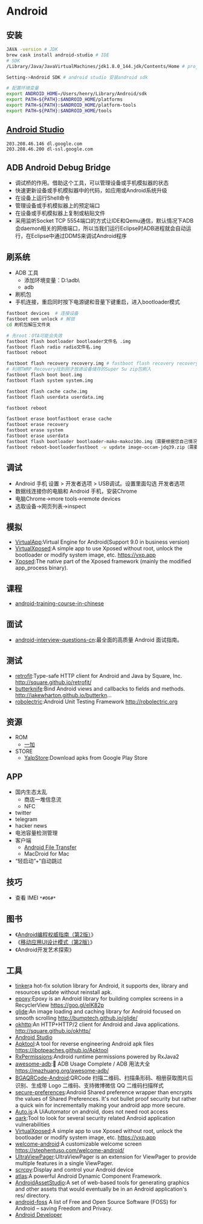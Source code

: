 # Android

## 安装

```sh
JAVA -version # JDK
brew cask install android-studio # IDE
# SDK
/Library/Java/JavaVirtualMachines/jdk1.8.0_144.jdk/Contents/Home # project Defaults Project Structure JDK location

Setting->Android SDK # android studio 安装android sdk

# 配置环境变量
export ANDROID_HOME=/Users/henry/Library/Android/sdk
export PATH=${PATH}:$ANDROID_HOME/platforms
export PATH=${PATH}:$ANDROID_HOME/platform-tools
export PATH=${PATH}:$ANDROID_HOME/tools
```

## [Android Studio](http://www.android-studio.org/)

```
203.208.46.146 dl.google.com
203.208.46.200 dl-ssl.google.com
```

## ADB Android Debug Bridge

* 调试桥的作用。借助这个工具，可以管理设备或手机模拟器的状态
* 快速更新设备或手机模拟器中的代码，如应用或Android系统升级
* 在设备上运行Shell命令
* 管理设备或手机模拟器上的预定端口
* 在设备或手机模拟器上复制或粘贴文件
* 采用监听Socket TCP 5554端口的方式让IDE和Qemu通信，默认情况下ADB会daemon相关的网络端口，所以当我们运行Eclipse时ADB进程就会自动运行，在Eclipse中通过DDMS来调试Android程序

## 刷系统

* ADB 工具
  - 添加环境变量：D:\adb\
  - adb
* 刷机包
* 手机连接，重启同时按下电源键和音量下键重启，进入bootloader模式

```sh
fastboot devices  # 连接设备
fastboot oem unlock # 解锁
cd 刷机包解压文件夹

# 先root：OTA可能会失效
fastboot flash bootloader bootloader文件名 .img
fastboot flash radio radio文件名.img
fastboot reboot

fastboot flash recovery recovery.img # fastboot flash recovery recovery.img  可以刷TWRP
# 利用TWRP Recovery找到刚才放进设备储存的Super Su zip包刷入
fastboot flash boot boot.img
fastboot flash system system.img

fastboot flash cache cache.img
fastboot flash userdata userdata.img

fastboot reboot

fastboot erase bootfastboot erase cache
fastboot erase recovery
fastboot erase system
fastboot erase userdata
fastboot flash bootloader bootloader-mako-makoz10o.img（需要根据您自己情况换img名）
fastboot reboot-bootloaderfastboot -w update image-occam-jdq39.zip（需要根据您自己情况换.zip名）
```

## 调试

* Android 手机 设置 > 开发者选项 > USB调试。设置里面勾选 开发者选项
* 数据线连接你的电脑和 Android 手机，安装Chrome
* 电脑Chrome->more tools->remote devices
* 选取设备->网页列表->inspect

## 模拟

* [VirtualApp](https://github.com/asLody/VirtualApp):Virtual Engine for Android(Support 9.0 in business version)
* [VirtualXposed](https://github.com/android-hacker/VirtualXposed):A simple app to use Xposed without root, unlock the bootloader or modify system image, etc. <https://vxp.app>
* [Xposed](https://github.com/rovo89/Xposed):The native part of the Xposed framework (mainly the modified app_process binary).

## 课程

* [android-training-course-in-chinese](https://github.com/kesenhoo/android-training-course-in-chinese)

## 面试

* [android-interview-questions-cn](https://github.com/stormzhang/android-interview-questions-cn):最全面的高质量 Android 面试指南。

## 测试

* [retrofit](https://github.com/square/retrofit):Type-safe HTTP client for Android and Java by Square, Inc. <http://square.github.io/retrofit/>
* [butterknife](https://github.com/JakeWharton/butterknife):Bind Android views and callbacks to fields and methods. <http://jakewharton.github.io/butterkn>…
* [robolectric](https://github.com/robolectric/robolectric):Android Unit Testing Framework <http://robolectric.org>

## 资源

* ROM
  - [一加](https://www.oneplus.com/)
* STORE
  - [YalpStore](https://github.com/yeriomin/YalpStore):Download apks from Google Play Store

## APP

* 国内生态太乱
  - 商店一堆信息流
  - NFC
* twitter
* telegram
* hacker news
* 电池容量检测管理
* 客户端
  - [Android File Transfer](https://dl.google.com/dl/androidjumper/mtp/current/AndroidFileTransfer.dmg)
  - MacDroid for Mac
* “轻启动”+“自动跳过

## 技巧

* 查看 IMEI `*#06#*`

## 图书

* 《[Android编程权威指南（第2版）](https://www.amazon.cn/gp/product/B01FSXCBOQ)》
* 《[移动应用UI设计模式（第2版）](https://www.amazon.cn/gp/product/B00SFZGX08)》
* 《Android开发艺术探索》

## 工具

* [tinker](https://github.com/Tencent/tinker)a hot-fix solution library for Android, it supports dex, library and resources update without reinstall apk.
* [epoxy](https://github.com/airbnb/epoxy):Epoxy is an Android library for building complex screens in a RecyclerView <https://goo.gl/eIK82p>
* [glide](https://github.com/bumptech/glide):An image loading and caching library for Android focused on smooth scrolling <http://bumptech.github.io/glide/>
* [okhttp](https://github.com/square/okhttp):An HTTP+HTTP/2 client for Android and Java applications. <http://square.github.io/okhttp/>
* [Android Studio](http://www.android-studio.org/)
* [Apktool](https://github.com/iBotPeaches/Apktool):A tool for reverse engineering Android apk files <https://ibotpeaches.github.io/Apktool>
* [RxPermissions](https://github.com/tbruyelle/RxPermissions):Android runtime permissions powered by RxJava2
* [awesome-adb](https://github.com/mzlogin/awesome-adb):🍭 ADB Usage Complete / ADB 用法大全 <https://mazhuang.org/awesome-adb/>
* [BGAQRCode-Android](https://github.com/bingoogolapple/BGAQRCode-Android):QRCode 扫描二维码、扫描条形码、相册获取图片后识别、生成带 Logo 二维码、支持微博微信 QQ 二维码扫描样式
* [secure-preferences](https://github.com/scottyab/secure-preferences):Android Shared preference wrapper than encrypts the values of Shared Preferences. It's not bullet proof security but rather a quick win for incrementally making your android app more secure.
* [Auto.js](https://github.com/hyb1996/Auto.js):A UiAutomator on android, does not need root access
* [qark](https://github.com/linkedin/qark):Tool to look for several security related Android application vulnerabilities
* [VirtualXposed](https://github.com/android-hacker/VirtualXposed):A simple app to use Xposed without root, unlock the bootloader or modify system image, etc. <https://vxp.app>
* [welcome-android](https://github.com/stephentuso/welcome-android):A customizable welcome screen <https://stephentuso.com/welcome-android/>
* [UltraViewPager](https://github.com/alibaba/UltraViewPager):UltraViewPager is an extension for ViewPager to provide multiple features in a single ViewPager.
* [scrcpy](https://github.com/Genymobile/scrcpy):Display and control your Android device
* [atlas](https://github.com/alibaba/atlas):A powerful Android Dynamic Component Framework.
* [AndroidAssetStudio](https://github.com/romannurik/AndroidAssetStudio):A set of web-based tools for generating graphics and other assets that would eventually be in an Android application's res/ directory.
* [android-foss](https://github.com/offa/android-foss) A list of Free and Open Source Software (FOSS) for Android – saving Freedom and Privacy.
* [Android Developer](https://roadmap.sh/android)
